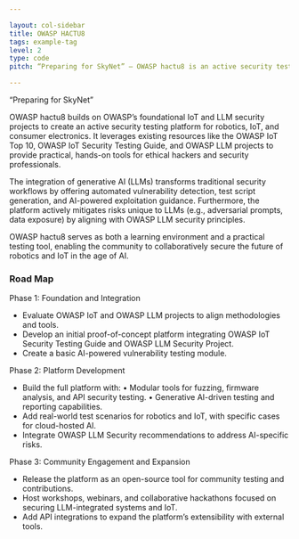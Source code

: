 ```yaml
---

layout: col-sidebar
title: OWASP HACTU8
tags: example-tag
level: 2
type: code
pitch: “Preparing for SkyNet” – OWASP hactu8 is an active security testing platform for robotics, IoT, and consumer electronics, integrating LLM-powered automation with OWASP security frameworks to empower ethical hackers and security professionals.

---
```


“Preparing for SkyNet”

OWASP hactu8 builds on OWASP’s foundational IoT and LLM security projects to create an active security testing platform for robotics, IoT, and consumer electronics. It leverages existing resources like the OWASP IoT Top 10, OWASP IoT Security Testing Guide, and OWASP LLM projects to provide practical, hands-on tools for ethical hackers and security professionals.

The integration of generative AI (LLMs) transforms traditional security workflows by offering automated vulnerability detection, test script generation, and AI-powered exploitation guidance. Furthermore, the platform actively mitigates risks unique to LLMs (e.g., adversarial prompts, data exposure) by aligning with OWASP LLM security principles.

OWASP hactu8 serves as both a learning environment and a practical testing tool, enabling the community to collaboratively secure the future of robotics and IoT in the age of AI.

### Road Map
Phase 1: Foundation and Integration

* Evaluate OWASP IoT and OWASP LLM projects to align methodologies and tools.
* Develop an initial proof-of-concept platform integrating OWASP IoT Security Testing Guide and OWASP LLM Security Project.
* Create a basic AI-powered vulnerability testing module.

Phase 2: Platform Development

* Build the full platform with:
	•	Modular tools for fuzzing, firmware analysis, and API security testing.
	•	Generative AI-driven testing and reporting capabilities.
* Add real-world test scenarios for robotics and IoT, with specific cases for cloud-hosted AI.
* Integrate OWASP LLM Security recommendations to address AI-specific risks.

Phase 3: Community Engagement and Expansion

* Release the platform as an open-source tool for community testing and contributions.
* Host workshops, webinars, and collaborative hackathons focused on securing LLM-integrated systems and IoT.
* Add API integrations to expand the platform’s extensibility with external tools.
